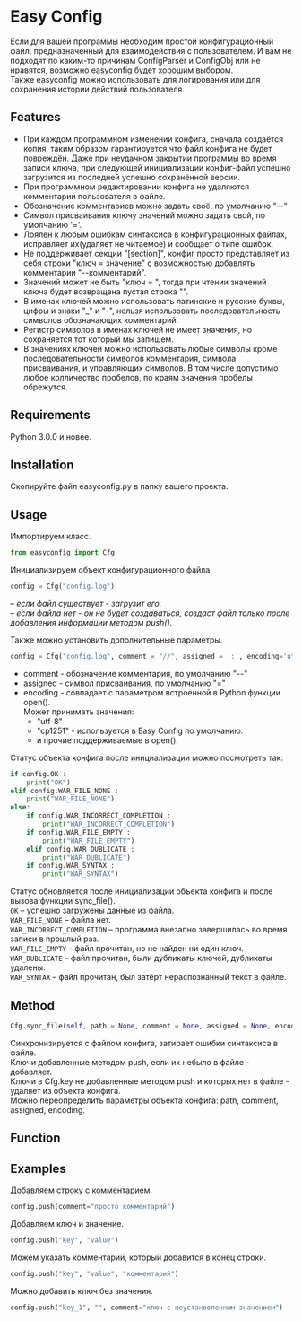 # Easy Config #
Если для вашей программы необходим простой конфигурационный файл, предназначенный для взаимодействия с пользователем. И вам не подходят по каким-то причинам ConfigParser и ConfigObj или не нравятся, возможно easyconfig будет хорошим выбором.  
Также easyconfig можно использовать для логирования или для сохранения истории действий пользователя.

## Features ##
* При каждом программном изменении конфига, сначала создаётся копия, таким образом гарантируется что файл конфига не будет повреждён. Даже при неудачном закрытии программы во время записи ключа, при следующей инициализации конфиг-файл успешно загрузится из последней успешно сохранённой версии.
* При программном редактировании конфига не удаляются комментарии пользователя в файле.
* Обозначение комментариев можно задать своё, по умолчанию "--"
* Символ присваивания ключу значений можно задать свой, по умолчанию '='.
* Лоялен к любым ошибкам синтаксиса в конфигурационных файлах, исправляет их(удаляет не читаемое) и сообщает о типе ошибок.
* Не поддерживает секции "[section]", конфиг просто представляет из себя строки "ключ = значение" с возможностью добавлять комментарии "--комментарий". 
* Значений может не быть "ключ = ", тогда при чтении значений ключа будет возвращена пустая строка "".
* В именах ключей можно использовать латинские и русские буквы, цифры и знаки "_" и "-", нельзя использовать последовательность символов обозначающих комментарий.
* Регистр символов в именах ключей не имеет значения, но сохраняется тот который мы запишем.
* В значениях ключей можно использовать  любые символы кроме последовательности символов комментария, символа присваивания, и управляющих символов. В том числе допустимо любое колличество пробелов, по краям значения пробелы обрежутся.

## Requirements ##
Python 3.0.0 и новее.

## Installation ##
Скопируйте файл easyconfig.py в папку вашего проекта.

## Usage ##
Импортируем класс.
```python
from easyconfig import Cfg
```
Инициализируем объект конфигурационного файла.
```python
config = Cfg("config.log")
```
 – _если файл существует - загрузит его._  
 – _если файла нет - он не будет создаваться, создаст файл только после добавления информации методом push()._  

Также можно установить дополнительные параметры.
```python
config = Cfg("config.log", comment = "//", assigned = ':', encoding='utf-8')
```
* comment - обозначение комментария, по умолчанию "--"
* assigned - символ присваивания, по умолчанию "="
* encoding - совпадает с параметром встроенной в Python функции open().  
  Может принимать значения:
  * "utf-8"
  * "cp1251" - используется в Easy Config по умолчанию.
  * и прочие поддерживаемые в open().

Статус объекта конфига после инициализации можно посмотреть так:
```python
if config.OK :
	print("OK")
elif config.WAR_FILE_NONE :
	print("WAR_FILE_NONE")
else:
	if config.WAR_INCORRECT_COMPLETION :
		print("WAR_INCORRECT_COMPLETION")
	if config.WAR_FILE_EMPTY :
		print("WAR_FILE_EMPTY")
	elif config.WAR_DUBLICATE :
		print("WAR_DUBLICATE")
	if config.WAR_SYNTAX :
		print("WAR_SYNTAX")
```
Статус обновляется после инициализации объекта конфига и после вызова функции sync_file().  
`OK` – успешно загружены данные из файла.  
`WAR_FILE_NONE` – файла нет.  
`WAR_INCORRECT_COMPLETION` – программа внезапно завершилась во время записи в прошлый раз.  
`WAR_FILE_EMPTY` – файл прочитан, но не найден ни один ключ.  
`WAR_DUBLICATE` – файл прочитан, были дубликаты ключей, дубликаты удалены.  
`WAR_SYNTAX` – файл прочитан, был затёрт нераспознанный текст в файле.
## Method ## 
```python
Cfg.sync_file(self, path = None, comment = None, assigned = None, encoding = None)
```
Синхронизируется с файлом конфига, затирает ошибки синтаксиса в файле.  
Ключи добавленные методом push, если их небыло в файле - добавляет.  
Ключи в Cfg.key не добавленные методом push и которых нет в файле - удаляет из объекта конфига.  
Можно переопределить параметры объекта конфига: path, comment, assigned, encoding.
## Function ##

## Examples ##
Добавляем строку с комментарием.
```python
config.push(comment="просто комментарий")
```
Добавляем ключ и значение.
```python
config.push("key", "value")
```
Можем указать комментарий, который добавится в конец строки.
```python
config.push("key", "value", "комментарий")
```
Можно добавить ключ без значения.
```python
config.push("key_1", "", comment="ключ с неустановленным значением")
```


